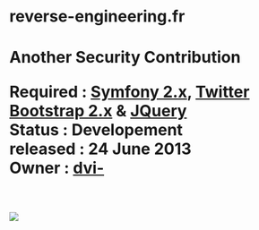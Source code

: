 <h1> reverse-engineering.fr<h1>

Another Security Contribution


 
Required : <a href="https://github.com/Symfony/symfony" target="_blank">Symfony 2.x</a>, <a href="https://github.com/twitter/bootstrap" target="_blank">Twitter Bootstrap 2.x</a> & <a href="https://github.com/jquery" target="_blank">JQuery</a><br>
Status : Developement <br>
released : 24 June 2013 <br>
Owner : <a href="https://connect.sensiolabs.com/profile/dvi-" target="_blank">dvi-</a> <br>
<br>

<img src="http://www.damienchiboub.fr/r-e.png"/>
